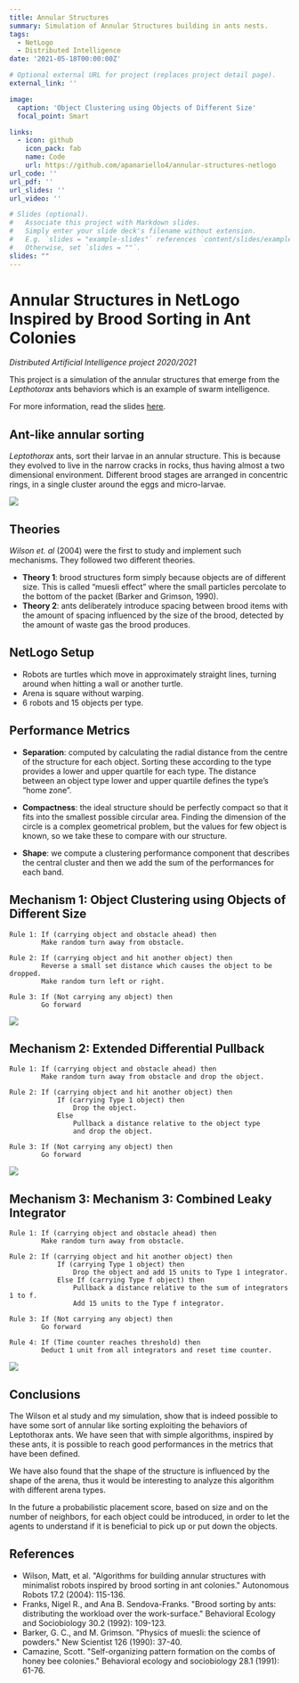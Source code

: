```yaml
---
title: Annular Structures
summary: Simulation of Annular Structures building in ants nests.
tags:
  - NetLogo
  - Distributed Intelligence
date: '2021-05-18T00:00:00Z'

# Optional external URL for project (replaces project detail page).
external_link: ''

image:
  caption: 'Object Clustering using Objects of Different Size'
  focal_point: Smart

links:
  - icon: github
    icon_pack: fab
    name: Code
    url: https://github.com/apanariello4/annular-structures-netlogo
url_code: ''
url_pdf: ''
url_slides: ''
url_video: ''

# Slides (optional).
#   Associate this project with Markdown slides.
#   Simply enter your slide deck's filename without extension.
#   E.g. `slides = "example-slides"` references `content/slides/example-slides.md`.
#   Otherwise, set `slides = ""`.
slides: ""
---
```

# Annular Structures in NetLogo Inspired by Brood Sorting in Ant Colonies

*Distributed Artificial Intelligence project 2020/2021*

This project is a simulation of the annular structures that emerge from the *Lepthotorax* ants behaviors which is an example of swarm intelligence.

For more information, read the slides [here](https://github.com/apanariello4/annular-structures-netlogo/blob/main/Annular%20Structures%20in%20NetLogo%20Inspired%20by%20Brood%20Sorting%20in%20Ant%20Colonies.pdf).

## Ant-like annular sorting

*Leptothorax* ants, sort their larvae in an annular structure. This is because they evolved to live in the narrow cracks in rocks, thus having almost a two dimensional environment. Different brood stages are arranged in concentric rings, in a single cluster around the eggs and micro-larvae.

![](https://github.com/apanariello4/annular-structures-netlogo/blob/main/images/annularsorting.png?raw=true)

## Theories

*Wilson et. al* (2004) were the first to study and implement such mechanisms. They followed two
different theories.

- **Theory 1**: brood structures form simply because objects are of different size. This is called “muesli effect” where the small particles percolate to the bottom of the packet (Barker and Grimson, 1990).
- **Theory 2**: ants deliberately introduce spacing between brood items with the amount of spacing influenced by the size of the brood, detected by the amount of waste gas the brood produces.

## NetLogo Setup

- Robots are turtles which move in approximately straight lines, turning around when hitting a wall or another turtle.
- Arena is square without warping.
- 6 robots and 15 objects per type.

## Performance Metrics

- **Separation**: computed by calculating the radial distance from the centre of the structure for each object. Sorting these according to the type provides a lower and upper quartile for each type. The distance between an object type lower and upper quartile defines the type’s “home zone”.

- **Compactness**: the ideal structure should be perfectly compact so that it fits into the smallest possible circular area. Finding the dimension of the circle is a complex geometrical problem, but the values for few object is known, so we take these to compare with our structure.
- **Shape**: we compute a clustering performance component that describes the central cluster and then we add the sum of the performances for each band.

## Mechanism 1: Object Clustering using Objects of Different Size

```
Rule 1: If (carrying object and obstacle ahead) then
        Make random turn away from obstacle.

Rule 2: If (carrying object and hit another object) then
        Reverse a small set distance which causes the object to be dropped.
        Make random turn left or right.

Rule 3: If (Not carrying any object) then
        Go forward
```

![](https://github.com/apanariello4/annular-structures-netlogo/blob/main/images/method1.png?raw=true)

## Mechanism 2: Extended Differential Pullback
```
Rule 1: If (carrying object and obstacle ahead) then
        Make random turn away from obstacle and drop the object.

Rule 2: If (carrying object and hit another object) then
            If (carrying Type 1 object) then
                Drop the object.
            Else
                Pullback a distance relative to the object type
                and drop the object.

Rule 3: If (Not carrying any object) then
        Go forward
```
![](https://github.com/apanariello4/annular-structures-netlogo/raw/main/images/method2.png?raw=true)

## Mechanism 3: Mechanism 3: Combined Leaky Integrator
```
Rule 1: If (carrying object and obstacle ahead) then
        Make random turn away from obstacle.

Rule 2: If (carrying object and hit another object) then
            If (carrying Type 1 object) then
                Drop the object and add 15 units to Type 1 integrator.
            Else If (carrying Type f object) then
                Pullback a distance relative to the sum of integrators 1 to f.
                Add 15 units to the Type f integrator.

Rule 3: If (Not carrying any object) then
        Go forward

Rule 4: If (Time counter reaches threshold) then
        Deduct 1 unit from all integrators and reset time counter.
```

![](https://github.com/apanariello4/annular-structures-netlogo/raw/main/images/method3.png?raw=true)

## Conclusions

The Wilson et al study and my simulation, show that is indeed possible to have some sort of annular like sorting exploiting the behaviors of Leptothorax ants. We have seen that with simple algorithms, inspired by these ants, it is possible to reach good performances in the metrics that have been defined.

We have also found that the shape of the structure is influenced by the shape of the arena, thus it would be interesting to analyze this algorithm with different arena types.

In the future a probabilistic placement score, based on size and on the number of neighbors, for each object could be introduced, in order to let the agents to understand if it is beneficial to pick up or put down the objects.

## References

- Wilson, Matt, et al. "Algorithms for building annular structures with minimalist robots inspired by brood sorting in ant colonies." Autonomous Robots 17.2 (2004): 115-136.
- Franks, Nigel R., and Ana B. Sendova-Franks. "Brood sorting by ants: distributing the workload over the work-surface." Behavioral Ecology and Sociobiology 30.2 (1992): 109-123.
- Barker, G. C., and M. Grimson. "Physics of muesli: the science of powders." New Scientist 126 (1990): 37-40.
- Camazine, Scott. "Self-organizing pattern formation on the combs of honey bee colonies." Behavioral ecology and sociobiology 28.1 (1991): 61-76.
